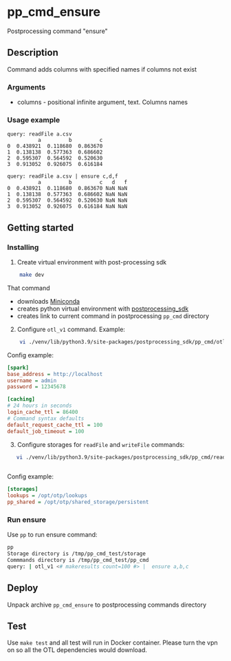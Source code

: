 # pp_cmd_ensure
Postprocessing command "ensure"
## Description
Command adds columns with specified names if columns not exist

### Arguments
- columns - positional infinite argument, text. Columns names 

### Usage example
```
query: readFile a.csv
          a         b         c
0  0.438921  0.118680  0.863670
1  0.138138  0.577363  0.686602
2  0.595307  0.564592  0.520630
3  0.913052  0.926075  0.616184
```
```
query: readFile a.csv | ensure c,d,f
          a         b         c   d   f
0  0.438921  0.118680  0.863670 NaN NaN
1  0.138138  0.577363  0.686602 NaN NaN
2  0.595307  0.564592  0.520630 NaN NaN
3  0.913052  0.926075  0.616184 NaN NaN

```

## Getting started
### Installing
1. Create virtual environment with post-processing sdk 
```bash
    make dev
```
That command  
- downloads [Miniconda](https://docs.conda.io/en/latest/miniconda.html)
- creates python virtual environment with [postprocessing_sdk](https://github.com/ISGNeuroTeam/postprocessing_sdk)
- creates link to current command in postprocessing `pp_cmd` directory 

2. Configure `otl_v1` command. Example:  
```bash
    vi ./venv/lib/python3.9/site-packages/postprocessing_sdk/pp_cmd/otl_v1/config.ini
```
Config example:  
```ini
[spark]
base_address = http://localhost
username = admin
password = 12345678

[caching]
# 24 hours in seconds
login_cache_ttl = 86400
# Command syntax defaults
default_request_cache_ttl = 100
default_job_timeout = 100
```

3. Configure storages for `readFile` and `writeFile` commands:  
```bash
   vi ./venv/lib/python3.9/site-packages/postprocessing_sdk/pp_cmd/readFile/config.ini
   
```
Config example:  
```ini
[storages]
lookups = /opt/otp/lookups
pp_shared = /opt/otp/shared_storage/persistent
```

### Run ensure
Use `pp` to run ensure command:  
```bash
pp
Storage directory is /tmp/pp_cmd_test/storage
Commmands directory is /tmp/pp_cmd_test/pp_cmd
query: | otl_v1 <# makeresults count=100 #> |  ensure a,b,c
```
## Deploy
Unpack archive `pp_cmd_ensure` to postprocessing commands directory

## Test
Use `make test` and all test will run in Docker container. Please turn the vpn on so all the OTL dependencies would download.